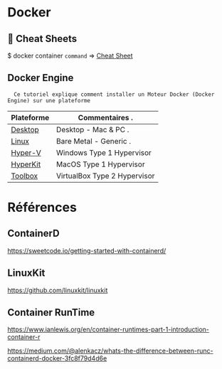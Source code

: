 # Docker 

## :whale: Cheat Sheets

$ docker container `command` => [Cheat Sheet](https://www.docker.com/sites/default/files/Docker_CheatSheet_08.09.2016_0.pdf)

## Docker Engine

```
  Ce tutoriel explique comment installer un Moteur Docker (Docker Engine) sur une plateforme
```

| Plateforme           | Commentaires .               |
|----------------------|------------------------------|
| [Desktop](Desktop)   | Desktop - Mac & PC .         |
| [Linux](Linux)       | Bare Metal - Generic .       |
| [Hyper-V](Hyper-V)   | Windows Type 1 Hypervisor    |
| [HyperKit](HyperKit) | MacOS Type 1 Hypervisor      |
| [Toolbox](Toolbox)   | VirtualBox Type 2 Hypervisor |


# Références 

## ContainerD

https://sweetcode.io/getting-started-with-containerd/

## LinuxKit

https://github.com/linuxkit/linuxkit

## Container RunTime

https://www.ianlewis.org/en/container-runtimes-part-1-introduction-container-r

https://medium.com/@alenkacz/whats-the-difference-between-runc-containerd-docker-3fc8f79d4d6e
